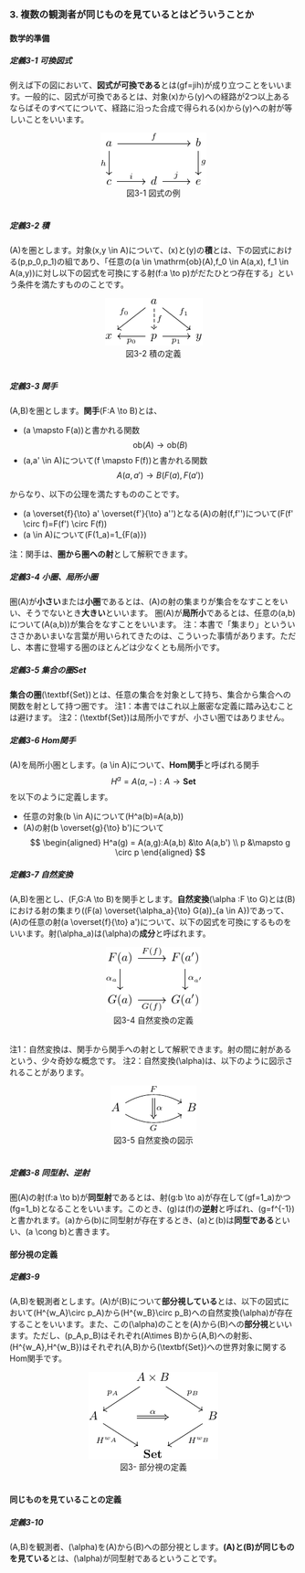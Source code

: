 ### 3. 複数の観測者が同じものを見ているとはどういうことか

#### 数学的準備

##### 定義3-1 可換図式
例えば下の図において、**図式が可換である**とは\(gf=jih\)が成り立つことをいいます。一般的に、図式が可換であるとは、対象\(x\)から\(y\)への経路が2つ以上あるならばそのすべてについて、経路に沿った合成で得られる\(x\)から\(y\)への射が等しいことをいいます。
<div style="text-align:center">
  <img src="../img/3-1-1.png">
  <div>図3-1 図式の例</div>
</div>
<br/>

##### 定義3-2 積
\(A\)を圏とします。対象\(x,y \in A\)について、\(x\)と\(y\)の**積**とは、下の図式における\(p,p_0,p_1\)の組であり、「任意の\(a \in \mathrm{ob}(A),f_0 \in A(a,x), f_1 \in A(a,y)\)に対し以下の図式を可換にする射\(f:a \to p\)がだたひとつ存在する」という条件を満たすもののことです。
<div style="text-align:center">
  <img src="../img/3-2-1.png">
  <div>図3-2 積の定義</div>
</div>
<br/>

##### 定義3-3 関手
\(A,B\)を圏とします。**関手**\(F:A \to B\)とは、
- \(a \mapsto F(a)\)と書かれる関数
$$
  \mathrm{ob}(A) \to \mathrm{ob}(B)
$$
- \(a,a' \in A\)について\(f \mapsto F(f)\)と書かれる関数
$$
  A(a,a') \to B(F(a),F(a'))
$$

からなり、以下の公理を満たすもののことです。
- \(a \overset{f}{\to} a' \overset{f'}{\to} a''\)となる\(A\)の射\(f,f''\)について\(F(f' \circ f)=F(f') \circ F(f)\)
- \(a \in A\)について\(F(1_a)=1_{F(a)}\)

注：関手は、**圏から圏への射**として解釈できます。

##### 定義3-4 小圏、局所小圏
圏\(A\)が**小さい**または**小圏**であるとは、\(A\)の射の集まりが集合をなすことをいい、そうでないとき**大きい**といいます。
圏\(A\)が**局所小**であるとは、任意の\(a,b\)について\(A(a,b)\)が集合をなすことをいいます。
注：本書で「集まり」といういささかあいまいな言葉が用いられてきたのは、こういった事情があります。ただし、本書に登場する圏のほとんどは少なくとも局所小です。

##### 定義3-5 集合の圏Set
**集合の圏**\(\textbf{Set}\)とは、任意の集合を対象として持ち、集合から集合への関数を射として持つ圏です。
注1：本書ではこれ以上厳密な定義に踏み込むことは避けます。
注2：\(\textbf{Set}\)は局所小ですが、小さい圏ではありません。

##### 定義3-6 Hom関手
\(A\)を局所小圏とします。\(a \in A\)について、**Hom関手**と呼ばれる関手
$$
  H^a = A(a,-):A \to \textbf{Set}
$$
を以下のように定義します。
- 任意の対象\(b \in A\)について\(H^a(b)=A(a,b)\)
- \(A\)の射\(b \overset{g}{\to} b'\)について
$$
\begin{aligned}
  H^a(g) = A(a,g):A(a,b) &\to A(a,b') \\
  p &\mapsto g \circ p
\end{aligned}
$$

##### 定義3-7 自然変換
\(A,B\)を圏とし、\(F,G:A \to B\)を関手とします。**自然変換**\(\alpha :F \to G\)とは\(B\)における射の集まり\((F(a) \overset{\alpha_a}{\to} G(a))_{a \in A}\)であって、\(A\)の任意の射\(a \overset{f}{\to} a'\)について、以下の図式を可換にするものをいいます。射\(\alpha_a\)は\(\alpha\)の**成分**と呼ばれます。
<div style="text-align:center">
  <img src="../img/3-7-1.png">
  <div>図3-4 自然変換の定義</div>
</div>
<br/>

注1：自然変換は、関手から関手への射として解釈できます。射の間に射があるという、少々奇妙な概念です。
注2：自然変換\(\alpha\)は、以下のように図示されることがあります。
<div style="text-align:center">
  <img src="../img/3-7-2.png">
  <div>図3-5 自然変換の図示</div>
</div>
<br/>

##### 定義3-8 同型射、逆射
圏\(A\)の射\(f:a \to b\)が**同型射**であるとは、射\(g:b \to a\)が存在して\(gf=1_a\)かつ\(fg=1_b\)となることをいいます。このとき、\(g\)は\(f\)の**逆射**と呼ばれ、\(g=f^{-1}\)と書かれます。\(a\)から\(b\)に同型射が存在するとき、\(a\)と\(b\)は**同型である**といい、\(a \cong b\)と書きます。

#### 部分視の定義

##### 定義3-9
\(A,B\)を観測者とします。\(A\)が\(B\)について**部分視している**とは、以下の図式において\(H^{w_A}\circ p_A\)から\(H^{w_B}\circ p_B\)への自然変換\(\alpha\)が存在することをいいます。また、この\(\alpha\)のことを\(A\)から\(B\)への**部分視**といいます。ただし、\(p_A,p_B\)はそれぞれ\(A\times B\)から\(A,B\)への射影、\(H^{w_A},H^{w_B}\)はそれぞれ\(A,B\)から\(\textbf{Set}\)への世界対象に関するHom関手です。

<div style="text-align:center">
  <img src="../img/3-8-1.png">
  <div>図3- 部分視の定義</div>
</div>
<br/>

#### 同じものを見ていることの定義

##### 定義3-10
\(A,B\)を観測者、\(\alpha\)を\(A\)から\(B\)への部分視とします。**\(A\)と\(B\)が同じものを見ている**とは、\(\alpha\)が同型射であるということです。